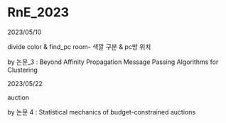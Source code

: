 # RnE_2023

2023/05/10

divide color & find_pc room- 색깔 구분 & pc방 위치

by 논문_3 : Beyond Affinity Propagation Message Passing Algorithms for Clustering

2023/05/22

auction 

by 논문 4 : Statistical mechanics of budget-constrained auctions
